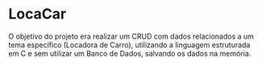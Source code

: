 # LocaCar
O objetivo do projeto era realizar um CRUD com dados relacionados a um tema específico (Locadora de Carro), utilizando a linguagem estruturada em C e sem utilizar um Banco de Dados, salvando os dados na memória.
